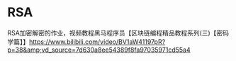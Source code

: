 # RSA
RSA加密解密的作业，视频教程黑马程序员【区块链编程精品教程系列(三)【密码学篇】】https://www.bilibili.com/video/BV1aW41197pR?p=38&amp;vd_source=7d630a8ee54389f8fa97035971cd55a4
